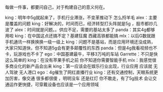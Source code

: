 
每做一件事，都要问自己，对于构建自己的意义何在。

king：明年中5g就起来了，手机行业滞涨，不变革推动下 怎么捋羊毛
alex：主要是覆盖的问题
king：好解决的，时间而已，经济转型打头阵就是5g ，股市都炒几波了
alex：时间就是问题。。供应不足，需要的基站太多了 
panda：其实4g都够用啦
king：在中国这点还搞不定？基建狂魔 西藏高铁都能搞 
mlx：以后G数就跟手机通讯一样换换换一级一级上
king：问题不是基站，而是应用环境还没成熟，大家只知道快，但不知道5g会有更多颠覆性的东西
panda：但是4g我看视频也不卡，玩游戏也不卡了
ego：中国基建最牛，平移3万吨的车站
Garrette：不只是快这么简单的
king：在没有苹果手机之前 你不知道你需要智能手机
mlx：我感觉很多商业化的新产品会出来
king：第一应该会在娱乐行业出现，行业应用 应该就 无人驾驶 无人港口 
ego：4g催生了网红直播行业
king：还有交通控制，天眼系统更加厉害，像交通 很多都很傻 ，明明没车 还是红灯 你不敢走，有了5g技术 会让交通运作更快捷，可穿戴设备也应该是一个应用领域
